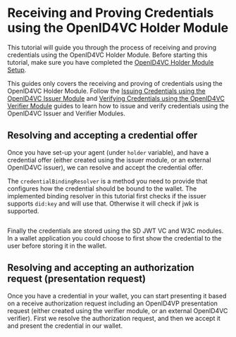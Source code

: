# Receiving and Proving Credentials using the OpenID4VC Holder Module

This tutorial will guide you through the process of receiving and proving credentials using the OpenID4VC Holder Module. Before starting this tutorial, make sure you have completed the [OpenID4VC Holder Module Setup](/guides/getting-started/set-up/openid4vc.md).

This guides only covers the receiving and proving of credentials using the OpenID4VC Holder Module. Follow the [Issuing Credentials using the OpenID4VC Issuer Module](/guides/tutorials/openid4vc/issuing-credentials-using-openid4vc-issuer-module.md) and [Verifying Credentials using the OpenID4VC Verifier Module](/guides/tutorials/openid4vc/verifying-credentials-using-openid4vc-verifier-module.md) guides to learn how to issue and verify credentials using the OpenID4VC Issuer and Verifier Modules.

## Resolving and accepting a credential offer

Once you have set-up your agent (under `holder` variable), and have a credential offer (either created using the issuer module, or an external OpenID4VC issuer), we can resolve and accept the credential offer.

The `credentialBindingResolver` is a method you need to provide that configures how the credential should be bound to the wallet. The implemented binding resolver in this tutorial first checks if the issuer supports `did:key` and will use that. Otherwise it will check if jwk is supported.

```typescript showLineNumbers sd-jwt-vc-openid4vc.ts section-6

```

Finally the credentials are stored using the SD JWT VC and W3C modules. In a wallet application you could choose to first show the credential to the user before storing it in the wallet.

## Resolving and accepting an authorization request (presentation request)

Once you have a credential in your wallet, you can start presenting it based on a receive authorization request including an OpenID4VP presentation request (either created using the verifier module, or an external OpenID4VC verifier). First we resolve the authorization request, and then we accept it and present the credential in our wallet.

```typescript showLineNumbers sd-jwt-vc-openid4vc.ts section-9

```
